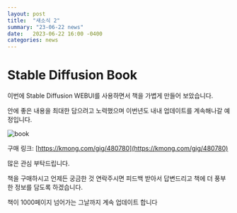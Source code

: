 ```yaml
---
layout: post
title:  "새소식 2"
summary: "23-06-22 news"
date:   2023-06-22 16:00 -0400
categories: news
---
```


# Stable Diffusion Book

이번에 Stable Diffusion WEBUI를 사용하면서 책을 가볍게 만들어 보았습니다.

안에 좋은 내용을 최대한 담으려고 노력했으며 이번년도 내내 업데이트를 계속해나갈 예정입니다.



![book](/asset/img/post_img/news/book.png)



구매 링크: [https://kmong.com/gig/480780](https://kmong.com/gig/480780)

많은 관심 부탁드립니다.

책을 구매하시고 언제든 궁금한 것 연락주시면 피드백 받아서 답변드리고 책에 더 풍부한 정보를 담도록 하겠습니다.

책이 1000페이지 넘어가는 그날까지 계속 업데이트 합니다

